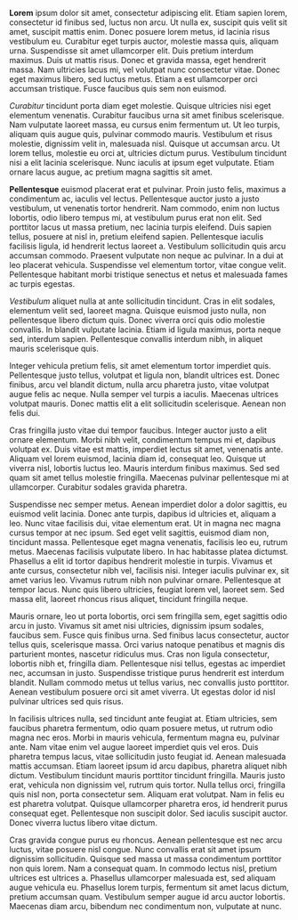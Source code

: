 **Lorem** ipsum dolor sit amet, consectetur adipiscing elit. Etiam sapien lorem, consectetur id finibus sed, luctus non arcu. Ut nulla ex, suscipit quis velit sit amet, suscipit mattis enim. Donec posuere lorem metus, id lacinia risus vestibulum eu. Curabitur eget turpis auctor, molestie massa quis, aliquam urna. Suspendisse sit amet ullamcorper elit. Duis pretium interdum maximus. Duis ut mattis risus. Donec et gravida massa, eget hendrerit massa. Nam ultricies lacus mi, vel volutpat nunc consectetur vitae. Donec eget maximus libero, sed luctus metus. Etiam a est ullamcorper orci accumsan tristique. Fusce faucibus quis sem non euismod.

*Curabitur* tincidunt porta diam eget molestie. Quisque ultricies nisi eget elementum venenatis. Curabitur faucibus urna sit amet finibus scelerisque. Nam vulputate laoreet massa, eu cursus enim fermentum ut. Ut leo turpis, aliquam quis augue quis, pulvinar commodo mauris. Vestibulum et risus molestie, dignissim velit in, malesuada nisl. Quisque ut accumsan arcu. Ut lorem tellus, molestie eu orci at, ultricies dictum purus. Vestibulum tincidunt nisi a elit lacinia scelerisque. Nunc iaculis at ipsum eget vulputate. Etiam ornare lacus augue, ac pretium magna sagittis sit amet.

__Pellentesque__ euismod placerat erat et pulvinar. Proin justo felis, maximus a condimentum ac, iaculis vel lectus. Pellentesque auctor justo a justo vestibulum, ut venenatis tortor hendrerit. Nam commodo, enim non luctus lobortis, odio libero tempus mi, at vestibulum purus erat non elit. Sed porttitor lacus ut massa pretium, nec lacinia turpis eleifend. Duis sapien tellus, posuere at nisl in, pretium eleifend sapien. Pellentesque iaculis facilisis ligula, id hendrerit lectus laoreet a. Vestibulum sollicitudin quis arcu accumsan commodo. Praesent vulputate non neque ac pulvinar. In a dui at leo placerat vehicula. Suspendisse vel elementum tortor, vitae congue velit. Pellentesque habitant morbi tristique senectus et netus et malesuada fames ac turpis egestas.

_Vestibulum_ aliquet nulla at ante sollicitudin tincidunt. Cras in elit sodales, elementum velit sed, laoreet magna. Quisque euismod justo nulla, non pellentesque libero dictum quis. Donec viverra orci quis odio molestie convallis. In blandit vulputate lacinia. Etiam id ligula maximus, porta neque sed, interdum sapien. Pellentesque convallis interdum nibh, in aliquet mauris scelerisque quis.

Integer vehicula pretium felis, sit amet elementum tortor imperdiet quis. Pellentesque justo tellus, volutpat et ligula non, blandit ultrices est. Donec finibus, arcu vel blandit dictum, nulla arcu pharetra justo, vitae volutpat augue felis ac neque. Nulla semper vel turpis a iaculis. Maecenas ultrices volutpat mauris. Donec mattis elit a elit sollicitudin scelerisque. Aenean non felis dui.

Cras fringilla justo vitae dui tempor faucibus. Integer auctor justo a elit ornare elementum. Morbi nibh velit, condimentum tempus mi et, dapibus volutpat ex. Duis vitae est mattis, imperdiet lectus sit amet, venenatis ante. Aliquam vel lorem euismod, lacinia diam id, consequat leo. Quisque ut viverra nisl, lobortis luctus leo. Mauris interdum finibus maximus. Sed sed quam sit amet tellus molestie fringilla. Maecenas pulvinar pellentesque mi at ullamcorper. Curabitur sodales gravida pharetra.

Suspendisse nec semper metus. Aenean imperdiet dolor a dolor sagittis, eu euismod velit lacinia. Donec ante turpis, dapibus id ultricies et, aliquam a leo. Nunc vitae facilisis dui, vitae elementum erat. Ut in magna nec magna cursus tempor at nec ipsum. Sed eget velit sagittis, euismod diam non, tincidunt massa. Pellentesque eget magna venenatis, facilisis leo eu, rutrum metus. Maecenas facilisis vulputate libero. In hac habitasse platea dictumst. Phasellus a elit id tortor dapibus hendrerit molestie in turpis. Vivamus et ante cursus, consectetur nibh vel, facilisis nisi. Integer iaculis pulvinar ex, sit amet varius leo. Vivamus rutrum nibh non pulvinar ornare. Pellentesque at tempor lacus. Nunc quis libero ultricies, feugiat lorem vel, laoreet sem. Sed massa elit, laoreet rhoncus risus aliquet, tincidunt fringilla neque.

Mauris ornare, leo ut porta lobortis, orci sem fringilla sem, eget sagittis odio arcu in justo. Vivamus sit amet nisi ultricies, dignissim ipsum sodales, faucibus sem. Fusce quis finibus urna. Sed finibus lacus consectetur, auctor tellus quis, scelerisque massa. Orci varius natoque penatibus et magnis dis parturient montes, nascetur ridiculus mus. Cras non ligula consectetur, lobortis nibh et, fringilla diam. Pellentesque nisi tellus, egestas ac imperdiet nec, accumsan in justo. Suspendisse tristique purus hendrerit est interdum blandit. Nullam commodo metus ut tellus varius, nec convallis justo porttitor. Aenean vestibulum posuere orci sit amet viverra. Ut egestas dolor id nisl pulvinar ultrices sed quis risus.

In facilisis ultrices nulla, sed tincidunt ante feugiat at. Etiam ultricies, sem faucibus pharetra fermentum, odio quam posuere metus, ut rutrum odio magna nec eros. Morbi in mauris vehicula, fermentum magna eu, pulvinar ante. Nam vitae enim vel augue laoreet imperdiet quis vel eros. Duis pharetra tempus lacus, vitae sollicitudin justo feugiat id. Aenean malesuada mattis accumsan. Etiam laoreet ipsum id arcu dapibus, pharetra aliquet nibh dictum. Vestibulum tincidunt mauris porttitor tincidunt fringilla. Mauris justo erat, vehicula non dignissim vel, rutrum quis tortor. Nulla tellus orci, fringilla quis nisl non, porta consectetur sem. Aliquam erat volutpat. Nam in felis eu est pharetra volutpat. Quisque ullamcorper pharetra eros, id hendrerit purus consequat eget. Pellentesque non suscipit dolor. Sed iaculis suscipit auctor. Donec viverra luctus libero vitae dictum.

Cras gravida congue purus eu rhoncus. Aenean pellentesque est nec arcu luctus, vitae posuere nisl congue. Nunc convallis erat sit amet ipsum dignissim sollicitudin. Quisque sed massa ut massa condimentum porttitor non quis lorem. Nam a consequat quam. In commodo lectus nisl, pretium ultrices est ultrices a. Phasellus ullamcorper malesuada est, sed aliquam augue vehicula eu. Phasellus lorem turpis, fermentum sit amet lacus dictum, pretium accumsan quam. Vestibulum semper augue id arcu auctor lobortis. Maecenas diam arcu, bibendum nec condimentum non, vulputate at nunc.